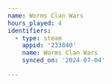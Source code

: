 ```yaml
---
name: Worms Clan Wars
hours_played: 4
identifiers:
  - type: steam
    appid: '233840'
    name: Worms Clan Wars
    synced_on: '2024-07-04'

---
```

